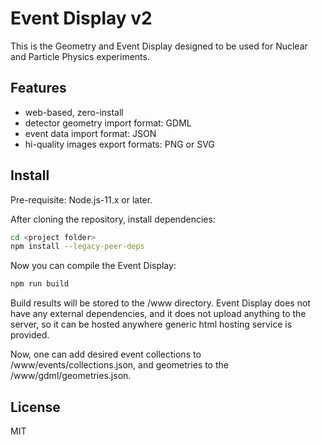 # Event Display v2

This is the Geometry and Event Display designed to be used for Nuclear and Particle Physics experiments.

## Features
   - web-based, zero-install
   - detector geometry import format: GDML
   - event data import format: JSON
   - hi-quality images export formats: PNG or SVG

## Install

Pre-requisite: Node.js-11.x or later.

After cloning the repository, install dependencies:
```sh
cd <project folder>
npm install --legacy-peer-deps
```

Now you can compile the Event Display:
```sh
npm run build
```
Build results will be stored to the <project folder>/www directory. Event Display does not have any external dependencies, and it does not 
upload anything to the server, so it can be hosted anywhere generic html hosting service is provided.

Now, one can add desired event collections to /www/events/collections.json, and geometries to the /www/gdml/geometries.json.

## License

MIT